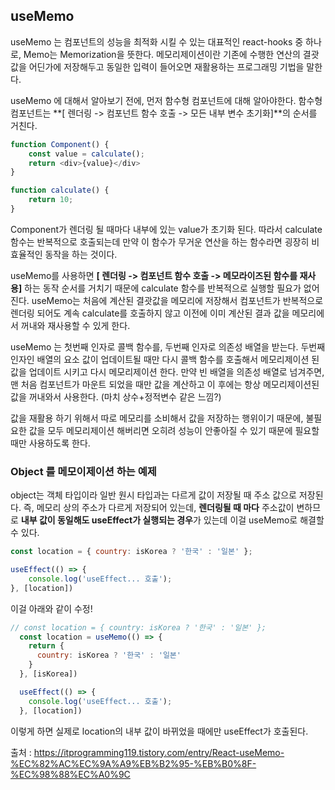 ## useMemo

useMemo 는 컴포넌트의 성능을 최적화 시킬 수 있는 대표적인 react-hooks 중 하나로, Memo는 Memorization을 뜻한다. 메모리제이션이란 기존에 수행한 연산의 결괏값을 어딘가에 저장해두고 동일한 입력이 들어오면 재활용하는 프로그래밍 기법을 말한다. 

useMemo 에 대해서 알아보기 전에, 먼저 함수형 컴포넌트에 대해 알아야한다. 
함수형 컴포넌트는 **[ 렌더링 -> 컴포넌트 함수 호출 -> 모든 내부 변수 초기화]**의 순서를 거친다. 

~~~js
function Component() {
    const value = calculate();
    return <div>{value}</div> 
}

function calculate() {
    return 10;
}
~~~

Component가 렌더링 될 때마다 내부에 있는 value가 초기화 된다. 따라서 calculate 함수는 반복적으로 호출되는데 만약 이 함수가 무거운 연산을 하는 함수라면 굉장히 비효율적인 동작을 하는 것이다. 

useMemo를 사용하면 **[ 렌더링 -> 컴포넌트 함수 호출 -> 메모라이즈된 함수를 재사용]** 하는 동작 순서를 거치기 때문에 calculate 함수를 반복적으로 실행할 필요가 없어진다. useMemo는 처음에 계산된 결괏값을 메모리에 저장해서 컴포넌트가 반복적으로 렌더링 되어도 계속 calculate를 호출하지 않고 이전에 이미 계산된 결과 값을 메모리에서 꺼내와 재사용할 수 있게 한다. 

useMemo 는 첫번째 인자로 콜백 함수를, 두번째 인자로 의존성 배열을 받는다. 두번째 인자인 배열의 요소 값이 업데이트될 때만 다시 콜백 함수를 호출해서 메모리제이션 된 값을 업데이트 시키고 다시 메모리제이션 한다. 만약 빈 배열을 의존성 배열로 넘겨주면, 맨 처음 컴포넌트가 마운트 되었을 때만 값을 계산하고 이 후에는 항상 메모리제이션된 값을 꺼내와서 사용한다. (마치 상수+정적변수 같은 느낌?)



값을 재활용 하기 위해서 따로 메모리를 소비해서 값을 저장하는 행위이기 때문에, 불필요한 값을 모두 메모리제이션 해버리면 오히려 성능이 안좋아질 수 있기 때문에 필요할 때만 사용하도록 한다. 



### Object 를 메모이제이션 하는 예제

object는 객체 타입이라 일반 원시 타입과는 다르게 값이 저장될 때 주소 값으로 저장된다. 즉, 메모리 상의 주소가 다르게 저장되어 있는데, **렌더링될 때 마다** 주소값이 변하므로 **내부 값이 동일해도 useEffect가 실행되는 경우**가 있는데 이걸 useMemo로 해결할 수 있다. 

~~~js
const location = { country: isKorea ? '한국' : '일본' };

useEffect(() => {
    console.log('useEffect... 호출');
}, [location])
~~~

이걸 아래와 같이 수정!

~~~js
// const location = { country: isKorea ? '한국' : '일본' };
  const location = useMemo(() => {
    return {
      country: isKorea ? '한국' : '일본'
    }
  }, [isKorea])

  useEffect(() => {
    console.log('useEffect... 호출');
  }, [location])
~~~

이렇게 하면 실제로 location의 내부 값이 바뀌었을 때에만 useEffect가 호출된다. 

출처 : https://itprogramming119.tistory.com/entry/React-useMemo-%EC%82%AC%EC%9A%A9%EB%B2%95-%EB%B0%8F-%EC%98%88%EC%A0%9C